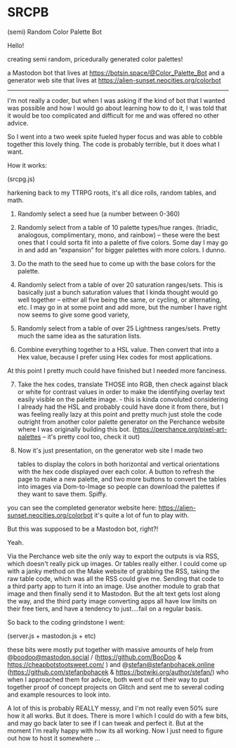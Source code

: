 # SRCPB
(semi) Random Color Palette Bot

Hello!

creating semi random, pricedurally generated color palettes!

a Mastodon bot that lives at https://botsin.space/@Color_Palette_Bot
and a generator web site that lives at https://alien-sunset.neocities.org/colorbot



***

I'm not really a coder, but when I was asking if the kind of bot that I wanted was possible and how I would go about learning how to do it, I was told that it would be too complicated and difficult for me and was offered no other advice.

So I went into a two week spite fueled hyper focus and was able to cobble together this lovely thing.  The code is probably terrible, but it does what I want.

How it works:

(srcpg.js)

harkening back to my TTRPG roots, it's all dice rolls, random tables, and math.

1) Randomly select a seed hue (a number between 0-360)

2) Randomly select from a table of 10 palette types/hue ranges. (triadic, analogous, complimentary, mono, and rainbow) – these were the best ones that I could sorta fit into a palette of five colors. Some day I may go in and add an “expansion” for bigger palettes with more colors. I dunno.

3) Do the math to the seed hue to come up with the base colors for the palette.

4) Randomly select from a table of over 20 saturation ranges/sets. 
This is basically just a bunch saturation values that I kinda thought would go well together – either all five being the same, or cycling, or alternating, etc.  I may go in at some point and add more, but the number I have right now seems to give some good variety,

5) Randomly select from a table of over 25 Lightness ranges/sets.
Pretty much the same idea as the saturation lists.

6) Combine everything together to a HSL value. Then convert that into a Hex value, because I prefer using Hex codes for most applications.

At this point I pretty much could have finished but I needed more fanciness.

7) Take the hex codes, translate THOSE into RGB, then check against black or white for contrast values in order to make the identifying overlay text easily visible on the palette image. - this is kinda convoluted considering I already had the HSL and probably could have done it from there, but I was feeling really lazy at this point and pretty much just stole the code outright from another color palette generator on the Perchance website where I was originally building this bot. (https://perchance.org/pixel-art-palettes – it's pretty cool too, check it out)

8) Now it's just presentation, on the generator web site I made two <div> tables to display the colors in both horizontal and vertical orientations with the hex code displayed over each color. A button to refresh the page to make a new palette, and two more buttons to convert the tables into images via Dom-to-Image so people can download the palettes if they want to save them. Spiffy.

you can see the completed generator website here: https://alien-sunset.neocities.org/colorbot
it's quite a lot of fun to play with.

But this was supposed to be a Mastodon bot, right?!

Yeah.

Via the Perchance web site the only way to export the outputs is via RSS, which doesn't really pick up images. Or tables really either.  I could come up with a janky method on the Make website of grabbing the RSS, taking the raw table code, which was all the RSS could give me. Sending that code to a third party app to turn it into an image. Use another module to grab that image and then finally send it to Mastodon. But the alt text gets lost along the way, and the third party image converting apps all have low limits on their free tiers, and have a tendency to just....fail on a regular basis.

So back to the coding grindstone I went:

(server.js + mastodon.js + etc)

these bits were mostly put together with massive amounts of help from @boodoo@mastodon.social / (https://github.com/BooDoo & https://cheapbotstootsweet.com/
)  and @stefan@stefanbohacek.online (https://github.com/stefanbohacek & https://botwiki.org/author/stefan/) who when I approached them for advice, both went out of their way to put together proof of concept projects on Glitch and sent me to several coding and example resources to look into. 

A lot of this is probably REALLY messy, and I'm not really even 50% sure how it all works. But it does. There is more I which I could do with a few bits, and may go back later to see if I can tweak and perfect it. But at the moment I'm really happy with how its all working.  Now I just need to figure out how to host it somewhere ...